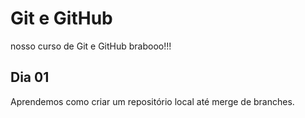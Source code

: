 # Git e GitHub

nosso curso de Git e GitHub brabooo!!!

## Dia 01

Aprendemos como criar um repositório local até merge de branches.